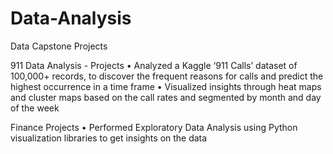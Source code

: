 # Data-Analysis
Data Capstone Projects 


911 Data Analysis - Projects 
•	Analyzed a Kaggle ‘911 Calls’ dataset of 100,000+ records, to discover the frequent reasons for calls and predict the
highest occurrence in a time frame
•	Visualized insights through heat maps and cluster maps based on the call rates and segmented by month and day of the week


Finance Projects
•	Performed Exploratory Data Analysis using Python visualization libraries to get insights on the data
